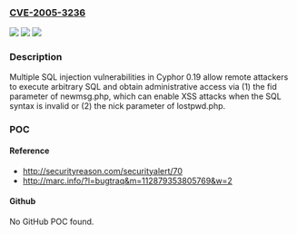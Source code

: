 ### [CVE-2005-3236](https://cve.mitre.org/cgi-bin/cvename.cgi?name=CVE-2005-3236)
![](https://img.shields.io/static/v1?label=Product&message=n%2Fa&color=blue)
![](https://img.shields.io/static/v1?label=Version&message=n%2Fa&color=blue)
![](https://img.shields.io/static/v1?label=Vulnerability&message=n%2Fa&color=brighgreen)

### Description

Multiple SQL injection vulnerabilities in Cyphor 0.19 allow remote attackers to execute arbitrary SQL and obtain administrative access via (1) the fid parameter of newmsg.php, which can enable XSS attacks when the SQL syntax is invalid or (2) the nick parameter of lostpwd.php.

### POC

#### Reference
- http://securityreason.com/securityalert/70
- http://marc.info/?l=bugtraq&m=112879353805769&w=2

#### Github
No GitHub POC found.

